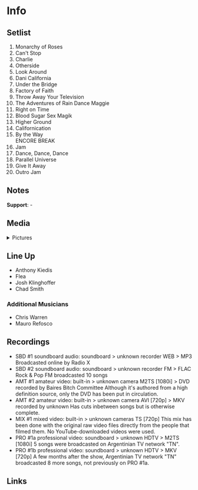 # Info

## Setlist

1. Monarchy of Roses
2. Can't Stop
3. Charlie
4. Otherside
5. Look Around
6. Dani California
7. Under the Bridge
8. Factory of Faith
9. Throw Away Your Television
10. The Adventures of Rain Dance Maggie
11. Right on Time
12. Blood Sugar Sex Magik
13. Higher Ground
14. Californication
15. By the Way
<br> ENCORE BREAK
16. Jam
17. Dance, Dance, Dance
18. Parallel Universe
19. Give It Away
20. Outro Jam

## Notes

**Support**: -

## Media 

<details>
  <summary>Pictures</summary>
  <!--<img alt="Setlist" title="Setlist" src="_.jpg" height="200" />
  <img alt="Flyer" title="Flyer" src="_.jpg" height="200" />-->
</details>

## Line Up

* Anthony Kiedis
* Flea
* Josh Klinghoffer
* Chad Smith

### Additional Musicians

* Chris Warren  
* Mauro Refosco

## Recordings

* SBD #1 soundboard audio: soundboard > unknown recorder WEB > MP3 Broadcasted online by Radio X
* SBD #2 soundboard audio: soundboard > unknown recorder FM > FLAC Rock & Pop FM broadcasted 10 songs  
* AMT #1 amateur video: built-in > unknown camera M2TS [1080i] > DVD recorded by Baires Bitch Committee Although it's authored from a high definition source, only the DVD has been put in circulation. 
* AMT #2 amateur video: built-in > unknown camera AVI [720p] > MKV recorded by unknown Has cuts inbetween songs but is otherwise complete. 
* MIX #1 mixed video: built-in > unknown cameras TS [720p] This mix has been done with the original raw video files directly from the people that filmed them. No YouTube-downloaded videos were used. 
* PRO #1a professional video: soundboard > unknown HDTV > M2TS [1080i] 5 songs were broadcasted on Argentinian TV network "TN". 
* PRO #1b professional video: soundboard > unknown HDTV > MKV [720p] A few months after the show, Argentinian TV network "TN" broadcasted 8 more songs, not previously on PRO #1a.

## Links
